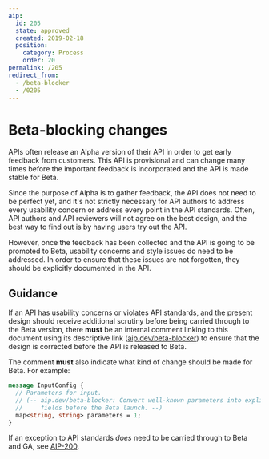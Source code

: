 ```yaml
---
aip:
  id: 205
  state: approved
  created: 2019-02-18
  position:
    category: Process
    order: 20
permalink: /205
redirect_from:
  - /beta-blocker
  - /0205
---
```


# Beta-blocking changes

APIs often release an Alpha version of their API in order to get early feedback
from customers. This API is provisional and can change many times before the
important feedback is incorporated and the API is made stable for Beta.

Since the purpose of Alpha is to gather feedback, the API does not need to be
perfect yet, and it's not strictly necessary for API authors to address every
usability concern or address every point in the API standards. Often, API
authors and API reviewers will not agree on the best design, and the best way
to find out is by having users try out the API.

However, once the feedback has been collected and the API is going to be
promoted to Beta, usability concerns and style issues do need to be addressed.
In order to ensure that these issues are not forgotten, they should be
explicitly documented in the API.

## Guidance

If an API has usability concerns or violates API standards, and the present
design should receive additional scrutiny before being carried through to the
Beta version, there **must** be an internal comment linking to this document
using its descriptive link ([aip.dev/beta-blocker]()) to ensure that the design
is corrected before the API is released to Beta.

The comment **must** also indicate what kind of change should be made for Beta.
For example:

```proto
message InputConfig {
  // Parameters for input.
  // (-- aip.dev/beta-blocker: Convert well-known parameters into explicit
  //     fields before the Beta launch. --)
  map<string, string> parameters = 1;
}
```

If an exception to API standards _does_ need to be carried through to Beta and
GA, see [AIP-200][].

[aip-200]: ./0200.md
